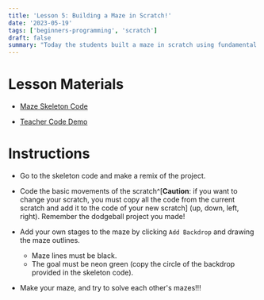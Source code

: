 ```yaml
---
title: 'Lesson 5: Building a Maze in Scratch!'
date: '2023-05-19'
tags: ['beginners-programming', 'scratch']
draft: false
summary: "Today the students built a maze in scratch using fundamental computer science concepts!"
--- 
```


# Lesson Materials  

- [Maze Skeleton Code](https://scratch.mit.edu/projects/853573547/)

- [Teacher Code Demo](https://scratch.mit.edu/projects/853564227/)

# Instructions  

- Go to the skeleton code and make a remix of the project.  

- Code the basic movements of the scratch^[**Caution**: if you want to change your scratch, you must copy all the code from the current scratch and add it to the code of your new scratch] (up, down, left, right). Remember the dodgeball project you made!  

- Add your own stages to the maze by clicking `Add Backdrop` and drawing the maze outlines. 
    - Maze lines must be black.  
    - The goal must be neon green (copy the circle of the backdrop provided in the skeleton code). 

- Make your maze, and try to solve each other's mazes!!! 

